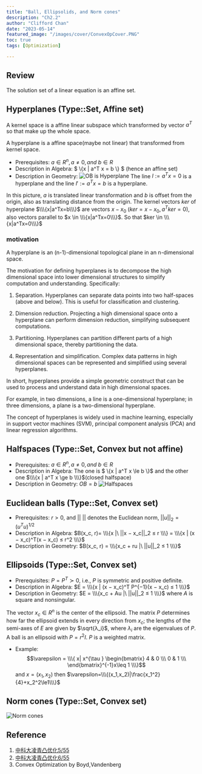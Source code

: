 ```yaml
---
title: "Ball, Ellipsolids, and Norm cones"
description: "Ch2.2"
author: "Clifford Chan"
date: "2023-05-14"
featured_image: "/images/cover/ConvexOpCover.PNG"
toc: true
tags: [Optimization]

---
```

## Review
The solution set of a linear equation is an affine set.

## Hyperplanes (Type::Set, Affine set)

A kernel space is a affine linear subspace which transformed by vector $a^T$ so that make up the whole space. 

A hyperplane is a affine space(maybe not linear) that transformed from kernel space. 

- Prerequisites: $a ∈ R^n, a \ne 0, and\ b ∈ R$
- Description in Algebra: $ \\\{x | a^T x = b \\\} $ (hence an affine set)
- Description in Geometry: ![OB is Hyperplane](/images/Mathfolder/Hyperplane.PNG) The line $l:=a^Tx=0$ is a hyperplane and the line $l':=a^Tx=b$ is a hyperplane.

In this picture, $a$ is translated linear transformation and $b$ is offset from the origin, also as translating distance from the origin. The kernel vectors $ker$ of hyperplane $\\\{x|a^Tx=b\\\}$ are vectors $x-x_0$ ($ker=x-x_0, a^Tker=0$), also vectors parallel to $x \in \\\{x|a^Tx=0\\\}$. So that $ker \in \\\{x|a^Tx=0\\\}$

### motivation
A hyperplane is an (n-1)-dimensional topological plane in an n-dimensional space.

The motivation for defining hyperplanes is to decompose the high dimensional space into lower dimensional structures to simplify computation and understanding. Specifically:

1. Separation. Hyperplanes can separate data points into two half-spaces (above and below). This is useful for classification and clustering.

2. Dimension reduction. Projecting a high dimensional space onto a hyperplane can perform dimension reduction, simplifying subsequent computations.  

3. Partitioning. Hyperplanes can partition different parts of a high dimensional space, thereby partitioning the data.

4. Representation and simplification. Complex data patterns in high dimensional spaces can be represented and simplified using several hyperplanes.  

In short, hyperplanes provide a simple geometric construct that can be used to process and understand data in high dimensional spaces.

For example, in two dimensions, a line is a one-dimensional hyperplane; in three dimensions, a plane is a two-dimensional hyperplane.  

The concept of hyperplanes is widely used in machine learning, especially in support vector machines (SVM), principal component analysis (PCA) and linear regression algorithms.

## Halfspaces (Type::Set, Convex but not affine)

- Prerequisites: $a ∈ R^n, a \ne 0, and\ b ∈ R$
- Description in Algebra: The one is $ \\\{x | a^T x \le b \\\}$ and  the other one $\\\{x | a^T x \ge b \\\}$(closed halfspace)
- Description in Geometry: $OB = b$ ![Halfspaces](/images/Mathfolder/Halfspaces.PNG)

## Euclidean balls (Type::Set, Convex set)

- Prerequisites: $r > 0$, and $||\ ||$ denotes the Euclidean norm, $||u||_2 = (u^T u)^{1/2}$
- Description in Algebra: 
$B(x_c, r)= \\\{x |\ ||x − x_c||_2 ≤ r \\\} = \\\{x | (x − x_c)^T(x − x_c) ≤ r^2 \\\}$ 
- Description in Geometry: $B(x_c, r) = \\\{x_c + ru |\ ||u||_2 ≤ 1 \\\}$

## Ellipsoids (Type::Set, Convex set)

- Prerequisites: $P = P^T ≻ 0$, i.e., $P$ is symmetric and positive definite.
- Description in Algebra: $E = \\\{x | (x − x_c)^T P^{−1}(x − x_c) ≤ 1 \\\}$
- Description in Geometry: $E = \\\{x_c + Au |\ ||u||_2 ≤ 1 \\\}$ where $A$ is square and nonsingular. 

The vector $x_c ∈ R^n$
is the center of the ellipsoid. The matrix $P$ determines how far the ellipsoid extends
in every direction from $x_c$; the lengths of the semi-axes of $E$  are given by $\sqrt{λ_i}$, where
$λ_i$ are the eigenvalues of $P$. A ball is an ellipsoid with $P = r^2I$. $P$ is a weighted matrix.

- Example: $$\varepsilon = \\\{ x| x^{\tau } \begin{bmatrix}
4 & 0 \\\
0 & 1 \\\
\end{bmatrix}^{-1}x\leq 1 \\\}$$ and $x=(x_1,x_2)$
then $\varepsilon=\\\{(x_1,x_2)|\frac{x_1^2}{4}+x_2^2\le1\\\}$ 

## Norm cones (Type::Set, Convex set)

![Norm cones](/images/Mathfolder/Norm-cones.PNG)



## Reference

1. [中科大凌青凸优化5/55](https://www.youtube.com/watch?v=cVH8S94Qcds&t=186s)
2. [中科大凌青凸优化6/55](https://www.youtube.com/watch?v=wXlf3lnSY2w)
3. Convex Optimization by Boyd,Vandenberg